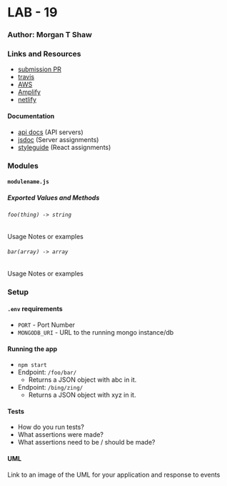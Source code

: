 # LAB - 19

### Author: Morgan T Shaw

### Links and Resources
* [submission PR](https://github.com/morgan-401-advanced-javascript/lab19/pull/1)
* [travis](https://travis-ci.com/morgan-401-advanced-javascript/lab19)
* [AWS](http://captainmorgan401.s3-website-us-west-2.amazonaws.com/)
* [Amplify](https://working.d21ujo9z9epve3.amplifyapp.com/)
* [netlify](https://heuristic-leakey-45f0ee.netlify.com/)

#### Documentation
* [api docs](http://xyz.com) (API servers)
* [jsdoc](http://xyz.com) (Server assignments)
* [styleguide](http://xyz.com) (React assignments)

### Modules
#### `modulename.js`
##### Exported Values and Methods

###### `foo(thing) -> string`
Usage Notes or examples

###### `bar(array) -> array`
Usage Notes or examples

### Setup
#### `.env` requirements
* `PORT` - Port Number
* `MONGODB_URI` - URL to the running mongo instance/db

#### Running the app
* `npm start`
* Endpoint: `/foo/bar/`
  * Returns a JSON object with abc in it.
* Endpoint: `/bing/zing/`
  * Returns a JSON object with xyz in it.
  
#### Tests
* How do you run tests?
* What assertions were made?
* What assertions need to be / should be made?

#### UML
Link to an image of the UML for your application and response to events